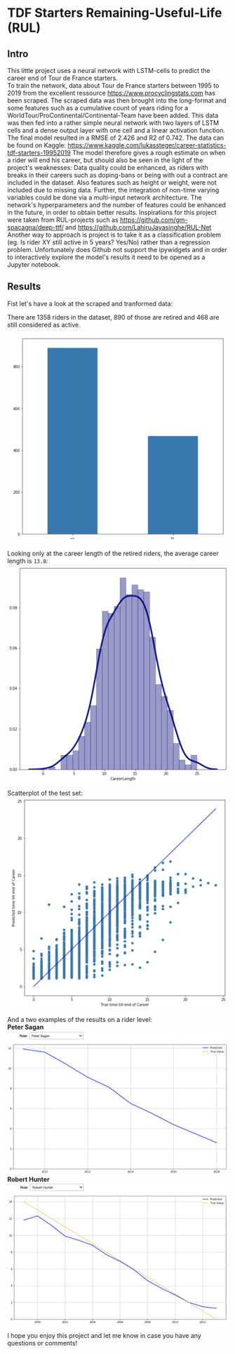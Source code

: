 # TDF Starters Remaining-Useful-Life (RUL)

## Intro
This little project uses a neural network with LSTM-cells to predict the career end of Tour de France starters.  
To train the network, data about Tour de France starters between 1995 to 2019 from the excellent ressource https://www.procyclingstats.com has been scraped. The scraped data was then brought into the long-format and some features such as a cumulative count of years riding for a WorldTour/ProContinental/Continental-Team have been added. This data was then fed into a rather simple neural network with two layers of LSTM cells and a dense output layer with one cell and a linear activation function. The final model resulted in a RMSE of 2.426 and R2 of 0.742.
The data can be found on Kaggle: https://www.kaggle.com/lukassteger/career-statistics-tdf-starters-19952019
The model therefore gives a rough estimate on when a rider will end his career, but should also be seen in the light of the project's weaknesses: Data quality could be enhanced, as riders with breaks in their careers such as doping-bans or being with out a contract are included in the dataset. Also features such as height or weight, were not included due to missing data. Further, the integration of non-time varying variables could be done via a multi-input network architecture. The network's hyperparameters and the number of features could be enhanced in the future, in order to obtain better results.
Inspirations for this project were taken from RUL-projects such as https://github.com/gm-spacagna/deep-ttf/ and https://github.com/LahiruJayasinghe/RUL-Net
Another way to approach is project is to take it as a classification problem (eg. Is rider XY still active in 5 years? Yes/No) rather than a regression problem.
Unfortunately does Github not support the ipywidgets and in order to interactively explore the model's results it need to be opened as a Jupyter notebook.

## Results
Fist let's have a look at the scraped and tranformed data:  
  
There are 1358 riders in the dataset, 890 of those are retired and 468 are still considered as active.

![retired_active](https://github.com/quickcoffee/TDF-Starters-RUL/blob/master/plots/active_retired.png?raw=true "Retired vs. Active riders")

Looking only at the career length of the retired riders, the average career length is `13.8`:
![Career Length](https://github.com/quickcoffee/TDF-Starters-RUL/blob/master/plots/career-length.png?raw=true "Career Length")

Scatterplot of the test set:  
![scatter_plot](https://github.com/quickcoffee/TDF-Starters-RUL/blob/master/plots/scatter_test.png?raw=true "Scatter Plot True vs. Predicted")

And a two examples of the results on a rider level:  
**Peter Sagan**
![PS_plot](https://github.com/quickcoffee/TDF-Starters-RUL/blob/master/plots/widget_plot.png?raw=true "Peter Sagan Predicted")
**Robert Hunter**
![RH_plot](https://github.com/quickcoffee/TDF-Starters-RUL/blob/master/plots/rh_plot.png?raw=true "Robert Hunter Predicted")

I hope you enjoy this project and let me know in case you have any questions or comments!
